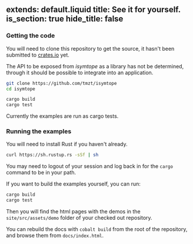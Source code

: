 extends: default.liquid
title: See it for yourself.
is_section: true
hide_title: false
---

### Getting the code

You will need to clone this repository to get the source, it hasn't been submitted to <a href="https://crates.io">crates.io</a> yet.

The API to be exposed from _isymtope_ as a library has not be determined, through it should be possible to integrate into an application.


```bash
git clone https://github.com/tmzt/isymtope
cd isymtope

cargo build
cargo test
```

Currently the examples are run as cargo tests.

### Running the examples

You will need to install Rust if you haven't already.

```bash
curl https://sh.rustup.rs -sSf | sh
```

You may need to logout of your session and log back in for the `cargo` command to be in your path.

If you want to build the examples yourself, you can run:

```bash
cargo build
cargo test
```

Then you will find the html pages with the demos in the `site/src/assets/demo` folder of your checked out repository.

You can rebuild the docs with `cobalt build` from the root of the repository, and browse them from `docs/index.html`.